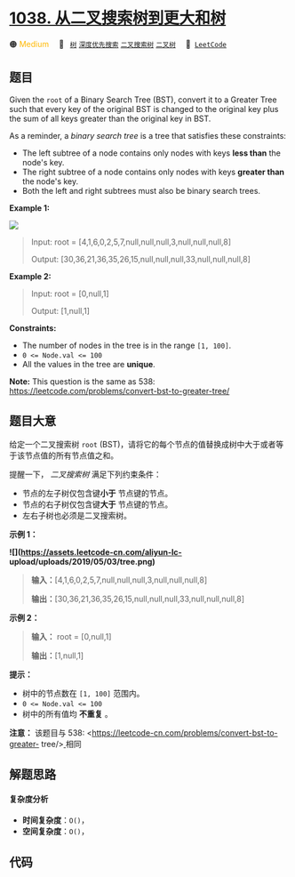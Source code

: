 # [1038. 从二叉搜索树到更大和树](https://leetcode.com/problems/binary-search-tree-to-greater-sum-tree)

🟠 <font color=#ffb800>Medium</font>&emsp; 🔖&ensp; [`树`](/outline/tag/tree.md) [`深度优先搜索`](/outline/tag/depth-first-search.md) [`二叉搜索树`](/outline/tag/binary-search-tree.md) [`二叉树`](/outline/tag/binary-tree.md)&emsp; 🔗&ensp;[`LeetCode`](https://leetcode.com/problems/binary-search-tree-to-greater-sum-tree)

## 题目

Given the `root` of a Binary Search Tree (BST), convert it to a Greater Tree
such that every key of the original BST is changed to the original key plus
the sum of all keys greater than the original key in BST.

As a reminder, a _binary search tree_ is a tree that satisfies these
constraints:

  * The left subtree of a node contains only nodes with keys **less than** the node's key.
  * The right subtree of a node contains only nodes with keys **greater than** the node's key.
  * Both the left and right subtrees must also be binary search trees.



**Example 1:**

![](https://assets.leetcode.com/uploads/2019/05/02/tree.png)

> Input: root = [4,1,6,0,2,5,7,null,null,null,3,null,null,null,8]
> 
> Output: [30,36,21,36,35,26,15,null,null,null,33,null,null,null,8]

**Example 2:**

> Input: root = [0,null,1]
> 
> Output: [1,null,1]

**Constraints:**

  * The number of nodes in the tree is in the range `[1, 100]`.
  * `0 <= Node.val <= 100`
  * All the values in the tree are **unique**.



**Note:** This question is the same as 538:
<https://leetcode.com/problems/convert-bst-to-greater-tree/>


## 题目大意

给定一个二叉搜索树 `root` (BST)，请将它的每个节点的值替换成树中大于或者等于该节点值的所有节点值之和。

提醒一下， _二叉搜索树_ 满足下列约束条件：

  * 节点的左子树仅包含键**小于** 节点键的节点。
  * 节点的右子树仅包含键**大于** 节点键的节点。
  * 左右子树也必须是二叉搜索树。



**示例 1：**

**![](https://assets.leetcode-cn.com/aliyun-lc-
upload/uploads/2019/05/03/tree.png)**

> 
> 
> 
> 
> 
> **输入：**[4,1,6,0,2,5,7,null,null,null,3,null,null,null,8]
> 
> **输出：**[30,36,21,36,35,26,15,null,null,null,33,null,null,null,8]
> 
> 

**示例 2：**

> 
> 
> 
> 
> 
> **输入：** root = [0,null,1]
> 
> **输出：**[1,null,1]
> 
> 



**提示：**

  * 树中的节点数在 `[1, 100]` 范围内。
  * `0 <= Node.val <= 100`
  * 树中的所有值均 **不重复**  。



**注意：** 该题目与 538: <https://leetcode-cn.com/problems/convert-bst-to-greater-
tree/>[  ](https://leetcode-cn.com/problems/convert-bst-to-greater-tree/)相同


## 解题思路

#### 复杂度分析

- **时间复杂度**：`O()`，
- **空间复杂度**：`O()`，

## 代码

```javascript

```